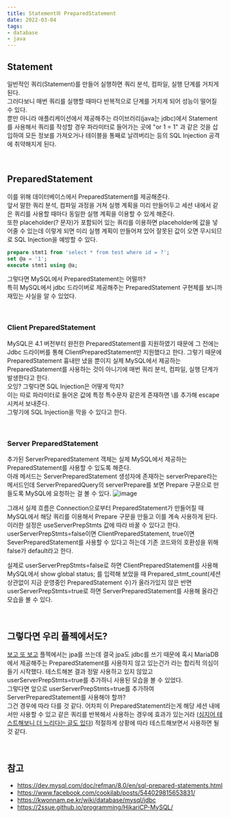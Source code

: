 ```yaml
---
title: Statement와 PreparedStatement  
date: 2022-03-04  
tags:
- database
- java
---
```


## Statement
일반적인 쿼리(Statement)를 만들어 실행하면 쿼리 분석, 컴파일, 실행 단계를 거치게 된다.  
그러다보니 매번 쿼리를 실행할 때마다 반복적으로 단계를 거치게 되어 성능이 떨어질 수 있다.  
뿐만 아니라 애플리케이션에서 제공해주는 라이브러리(java는 jdbc)에서 Statement를 사용해서 쿼리를 작성할 경우 
파라미터로 들어가는 곳에 "or 1 = 1" 과 같은 것을 삽입하여 모든 정보를 가져오거나 테이블을 통째로 날려버리는 등의 
SQL Injection 공격에 취약해지게 된다.

<br/> 

## PreparedStatement
이를 위해 데이터베이스에서 PreparedStatement를 제공해준다.  
앞서 말한 쿼리 분석, 컴파일 과정을 거쳐 실행 계획을 미리 만들어두고 세션 내에서 같은 쿼리를 사용할 때마다 
동일한 실행 계획을 이용할 수 있게 해준다.  
또한 placeholder(? 문자)가 포함되어 있는 쿼리를 이용하면 placeholder에 값을 넣어줄 수 있는데 
이렇게 되면 미리 실행 계획이 만들어져 있어 잘못된 값이 오면 무시되므로 SQL Injection을 예방할 수 있다.

```sql
prepare stmt1 from 'select * from test where id = ?';
set @a = '1';
execute stmt1 using @a;
```

그렇다면 MySQL에서 PreparedStatement는 어떨까?    
특히 MySQL에서 jdbc 드라이버로 제공해주는 PreparedStatement 구현체를 보니까 재밌는 사실을 알 수 있었다.

<br/>

### Client PreparedStatement
MySQL은 4.1 버전부터 완전한 PreparedStatement를 지원하였기 때문에 그 전에는 Jdbc 드라이버를 통해 
ClientPreparedStatement만 지원했다고 한다. 그렇기 때문에 PreparedStatement 흉내만 냈을 뿐이지 
실제 MySQL에서 제공하는 PreparedStatement를 사용하는 것이 아니기에 매번 쿼리 분석, 컴파일, 실행 단계가 발생한다고 한다.  
오잉? 그렇다면 SQL Injection은 어떻게 막지?  
이는 따로 파라미터로 들어온 값에 특정 특수문자 같은게 존재하면 \를 추가해 escape 시켜서 보내준다.  
그렇기에 SQL Injection을 막을 수 있다고 한다.

<br/>

### Server PreparedStatement
추가된 ServerPreparedStatement 객체는 실제 MySQL에서 제공하는 PreparedStatement를 사용할 수 있도록 해준다.  
아래 메서드는 ServerPreparedStatement 생성자에 존재하는 serverPrepare라는 메서드인데 ServerPreparedQuery의 serverPrepare를 보면 Prepare 구문으로 만들도록 MySQL에 요청하는 걸 볼 수 있다.
![image](https://user-images.githubusercontent.com/62014888/156883610-75b7b0ba-4d30-4e1e-be67-8b1a5ea87c91.png)

그래서 실제 흐름은 Connection으로부터 PreparedStatement가 만들어질 때 MySQL에서 해당 쿼리를 이용해서 Prepare 구문을 만들고 이를 계속 사용하게 된다.  
이러한 설정은 useServerPrepStmts 값에 따라 바꿀 수 있다고 한다.  
userServerPrepStmts=false이면 ClientPreparedStatement, true이면 SeverPreparedStatement를 사용할 수 있다고 하는데 
기존 코드와의 호환성을 위해 false가 default라고 한다.

실제로 userServerPrepStmts=false로 하면 ClientPreparedStatement를 사용해 MySQL에서 show global status; 를 입력해 보았을 때 Prepared\_stmt\_count(세션 상관없이 지금 운영중인 PreparedStatement 수)가 올라가있지 않은 반면 
userServerPrepStmts=true로 하면 ServerPreparedStatement를 사용해 올라간 모습을 볼 수 있다.

<br/>

## 그렇다면 우리 플젝에서도?
[보고 또 보고](https://github.com/woowacourse-teams/2021-botobo) 플젝에서는 jpa를 쓰는데 결국 jpa도 jdbc를 쓰기 때문에 
혹시 MariaDB에서 제공해주는 PreparedStatement를 사용하지 않고 있는건가 라는 합리적 의심이 들기 시작했다.
테스트해본 결과 정말 사용하고 있지 않았고 userServerPrepStmts=true를 추가하니 사용된 모습을 볼 수 있었다.  
그렇다면 앞으로 userServerPrepStmts=true를 추가하여 ServerPreparedStatement를 사용해야 할까?  
그건 경우에 따라 다를 것 같다. 어차피 이 PreparedStatement라는게 해당 세션 내에서만 사용할 수 있고 같은 쿼리를 반복해서 사용하는 경우에 효과가 있는거라 
([심지어 테스트해보니 더 느리다는 글도 있다](https://kwonnam.pe.kr/wiki/database/mysql/jdbc)) 적절하게 상황에 따라 테스트해보면서 사용하면 될 것 같다.

<br/>

## 참고

- https://dev.mysql.com/doc/refman/8.0/en/sql-prepared-statements.html
- https://www.facebook.com/cookilab/posts/544029815653831/
- https://kwonnam.pe.kr/wiki/database/mysql/jdbc
- https://2ssue.github.io/programming/HikariCP-MySQL/